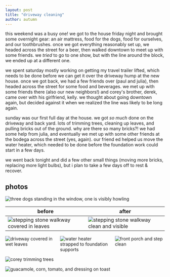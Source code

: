 ```yaml
---
layout: post
title: "driveway cleaning"
author: autumn
---
```


this weekend was a busy one! we got to the house friday night and brought some overnight gear: an air mattress, food for the dogs, food for ourselves, and our toothbrushes. once we got everything reasonably set up, we headed across the street for a beer, then walked downtown to meet up with some friends. we *tried* to go to one show, but with the line around the block, we ended up at a different one.

we spent saturday mostly working on getting my travel trailer lifted, which needs to be done before we can get it over the driveway hump at the new house. once we got back, we had a few friends over (paul and julia), then headed across the street for some food and beverages. we met up with some friends there (also our new neighbors!) and corey's brother, derek, came over with his girlfriend, kelly. we thought about going downtown again, but decided against it when we realized the line was likely to be long again.

sunday was our first full day at the house. we got *so much* done on the driveway and back yard. lots of trimming trees, cleaning up leaves, and pulling bricks out of the ground. why are there so many bricks?! we had some help from julia, and eventually we met up  with some other friends at the bodega across the street (yes, again). our friend ed helped us move the water heater, which needed to be done before the foundation work could start in a few days.

we went back tonight and did a few other small things (moving more bricks, replacing more light bulbs), but i plan to take a few days off to rest & recover.

## photos

![three dogs standing in the window, one is visibly howling](https://i.snap.as/ZIJBmniE.jpeg)

before|after
-|-
![stepping stone walkway covered in leaves](https://i.snap.as/ok0GuBcg.jpeg)|![stepping stone walkway clean and visible](https://i.snap.as/ifSgqhUI.jpeg)

<div style="display:grid;grid-template-columns:repeat(3,1fr);gap:1rem;margin-bottom:1em;">
	<img src="https://i.snap.as/JEyWPmw3.jpeg" alt="driveway covered in wet leaves">
	<img src="https://i.snap.as/z26LCtwy.jpeg" alt="water heater strapped to foundation supports">
	<img src="https://i.snap.as/aLvBh7VQ.jpeg" alt="front porch and step clean">
</div>

![corey trimming trees](https://i.snap.as/8xeUsV33.jpeg)

![guacamole, corn, tomato, and dressing on toast](https://i.snap.as/dUIkb7wR.jpeg)